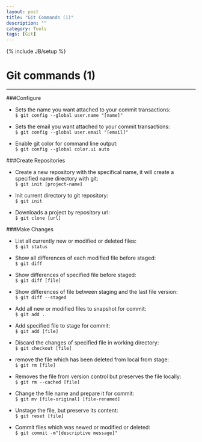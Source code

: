 ```yaml
---
layout: post
title: "Git Commands (1)"
description: ""
category: Tools 
tags: [Git]
---
```

{% include JB/setup %}
# Git commands (1)
---
###Configure
- Sets the name you want attached to your commit transactions:   
`$ git config --global user.name "[name]"`   
  
- Sets the email you want attached to your commit transactions:   
`$ git config --global user.email "[email]"`   

- Enable git color for command line output:   
`$ git config --global color.ui auto`

###Create Repositories
- Create a new repository with the specifical name, it will create a specified name directory with git:   
`$ git init [project-name]`   

- Init current directory to git repository:   
`$ git init`   

- Downloads a project by repository url:   
`$ git clone [url]`   

###Make Changes
- List all currently new or modified or deleted files:   
`$ git status`   

- Show all differences of each modified file before staged:   
`$ git diff`   

- Show differences of specified file before staged:   
`$ git diff [file]`

- Show differences of file between staging and the last file version:   
`$ git diff --staged`   

- Add all new or modified files to snapshot for commit:    
`$ git add .`   

- Add specified file to stage for commit:   
`$ git add [file]`   

- Discard the changes of specified file in working directory:   
`$ git checkout [file]`   

- remove the file which has been deleted from local from stage:   
`$ git rm [file]`   

- Removes the file from version control but preserves the file locally:   
`$ git rm --cached [file]`

- Change the file name and prepare it for commit:   
`$ git mv [file-original] [file-renamed]`   

- Unstage the file, but preserve its content:   
`$ git reset [file]`   

- Commit files which was newed or modified or deleted:   
`$ git commit -m"[descriptive message]"`